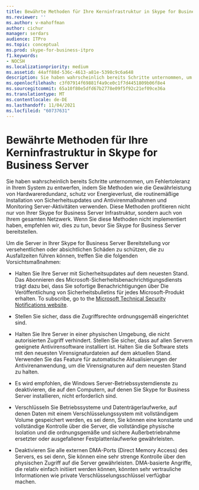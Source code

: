 ```yaml
---
title: Bewährte Methoden für Ihre Kerninfrastruktur in Skype for Business Server
ms.reviewer: ''
ms.author: v-mahoffman
author: cichur
manager: serdars
audience: ITPro
ms.topic: conceptual
ms.prod: skype-for-business-itpro
f1.keywords:
- NOCSH
ms.localizationpriority: medium
ms.assetid: 44aff88d-536c-4613-a81e-5398c9c6a648
description: Sie haben wahrscheinlich bereits Schritte unternommen, um Fehlertoleranz in Ihrem System zu entwerfen, indem Sie Methoden wie die Gewährleistung von Hardwareredundanz, schutz vor Energieverlust, die routinemäßige Installation von Sicherheitsupdates und Antivirenmaßnahmen und Monitoring Server-Aktivitäten verwenden. Diese Methoden profitieren nicht nur von Ihrer Skype for Business Server Infrastruktur, sondern auch von Ihrem gesamten Netzwerk. Wenn Sie diese Methoden nicht implementiert haben, empfehlen wir, dies zu tun, bevor Sie Skype for Business Server bereitstellen.
ms.openlocfilehash: c3f07914f69881f4a9ce0c1f7d4451809b06f8e4
ms.sourcegitcommit: 65a10f80e5dfd67b2778e09f5f92c21ef09ce36a
ms.translationtype: MT
ms.contentlocale: de-DE
ms.lasthandoff: 11/04/2021
ms.locfileid: "60737631"
---
```

# <a name="best-practices-for-your-core-infrastructure-in-skype-for-business-server"></a>Bewährte Methoden für Ihre Kerninfrastruktur in Skype for Business Server
 
Sie haben wahrscheinlich bereits Schritte unternommen, um Fehlertoleranz in Ihrem System zu entwerfen, indem Sie Methoden wie die Gewährleistung von Hardwareredundanz, schutz vor Energieverlust, die routinemäßige Installation von Sicherheitsupdates und Antivirenmaßnahmen und Monitoring Server-Aktivitäten verwenden. Diese Methoden profitieren nicht nur von Ihrer Skype for Business Server Infrastruktur, sondern auch von Ihrem gesamten Netzwerk. Wenn Sie diese Methoden nicht implementiert haben, empfehlen wir, dies zu tun, bevor Sie Skype for Business Server bereitstellen.
  
Um die Server in Ihrer Skype for Business Server Bereitstellung vor versehentlichen oder absichtlichen Schäden zu schützen, die zu Ausfallzeiten führen können, treffen Sie die folgenden Vorsichtsmaßnahmen:
  
- Halten Sie Ihre Server mit Sicherheitsupdates auf dem neuesten Stand. Das Abonnieren des Microsoft-Sicherheitsbenachrichtigungsdiensts trägt dazu bei, dass Sie sofortige Benachrichtigungen über Die Veröffentlichung von Sicherheitsbulletins für jedes Microsoft-Produkt erhalten. To subscribe, go to the [Microsoft Technical Security Notifications website](https://go.microsoft.com/fwlink/p/?LinkId=145202).
    
- Stellen Sie sicher, dass die Zugriffsrechte ordnungsgemäß eingerichtet sind.
    
- Halten Sie Ihre Server in einer physischen Umgebung, die nicht autorisierten Zugriff verhindert. Stellen Sie sicher, dass auf allen Servern geeignete Antivirensoftware installiert ist. Halten Sie die Software stets mit den neuesten Virensignaturdateien auf dem aktuellen Stand. Verwenden Sie das Feature für automatische Aktualisierungen der Antivirenanwendung, um die Virensignaturen auf dem neuesten Stand zu halten.
    
- Es wird empfohlen, die Windows Server-Betriebssystemdienste zu deaktivieren, die auf den Computern, auf denen Sie Skype for Business Server installieren, nicht erforderlich sind.
    
- Verschlüsseln Sie Betriebssysteme und Datenträgerlaufwerke, auf denen Daten mit einem Verschlüsselungssystem mit vollständigem Volume gespeichert werden, es sei denn, Sie können eine konstante und vollständige Kontrolle über die Server, die vollständige physische Isolation und die ordnungsgemäße und sichere Außerbetriebnahme ersetzter oder ausgefallener Festplattenlaufwerke gewährleisten.
    
- Deaktivieren Sie alle externen DMA-Ports (Direct Memory Access) des Servers, es sei denn, Sie können eine sehr strenge Kontrolle über den physischen Zugriff auf die Server gewährleisten. DMA-basierte Angriffe, die relativ einfach initiiert werden können, könnten sehr vertrauliche Informationen wie private Verschlüsselungsschlüssel verfügbar machen.
    

